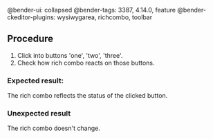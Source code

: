 @bender-ui: collapsed
@bender-tags: 3387, 4.14.0, feature
@bender-ckeditor-plugins: wysiwygarea, richcombo, toolbar

## Procedure

1. Click into buttons 'one', 'two', 'three'.
2. Check how rich combo reacts on those buttons.

### Expected result:

The rich combo reflects the status of the clicked button.

### Unexpected result

The rich combo doesn't change.
